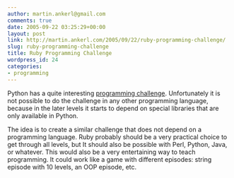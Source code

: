 ```yaml
---
author: martin.ankerl@gmail.com
comments: true
date: 2005-09-22 03:25:29+00:00
layout: post
link: http://martin.ankerl.com/2005/09/22/ruby-programming-challenge/
slug: ruby-programming-challenge
title: Ruby Programming Challenge
wordpress_id: 24
categories:
- programming
---
```


Python has a quite interesting [programming challenge](http://www.pythonchallenge.com/). Unfortunately it is not possible to do the challenge in any other programming language, because in the later levels it starts to depend on special libraries that are only available in Python.

The idea is to create a similar challenge that does not depend on a programming language. Ruby probably should be a very practical choice to get through all levels, but It should also be possible with Perl, Python, Java, or whatever. This would also be a very entertaining way to teach programming. It could work like a game with different episodes: string episode with 10 levels, an OOP episode, etc.

